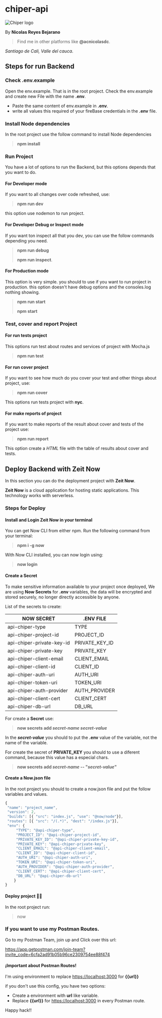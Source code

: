 # chiper-api
![Chiper logo](https://www.kaszek.com/wp-content/uploads/2019/08/chiper-logo.png)

By **Nicolas Reyes Bejarano**
>Find me in other platforms like **@acnicolasdc**.

_Santiago de Cali, Valle del cauca_.

## Steps for run Backend

### Check .env.example
  Open the env.example. That is in the root project.
  Check the env.example and create new File with the name **.env**.
  
  * Paste the same content of env.example in **.env**.
  * write all values this required of your fireBase credentials in the **.env** file.

### Install Node dependencies
  In the root project use the follow command to install Node dependencies
  > **npm install**

### Run Project
You have a lot of options to run the Backend, but this options depends that you want to do.

#### For Developer mode
If you want to all changes over code refreshed, use: 
> **npm run dev**

this option use nodemon to run project.

#### For Developer Debug or Inspect mode
If you want ton inspect all that you dev, you can use the follow commands depending you need.

> **npm run debug**
> 
> **npm run inspect**.

#### For Production mode
This option is very simple. you should to use if you want to run project in production.
this option doesn't have debug options and the consoles.log nothing showing.

> **npm run start**
> 
> **npm start**


### Test, cover and report Project
#### For run tests project
This options run test about routes and services of project with Mocha.js

>**npm run test**

#### For run cover project
If you want to see how much do you cover your test and other things about project, use:

> **npm run cover**

This options run tests project with **nyc**.

#### For make reports of project
If you want to make reports of the result about cover and tests of the project use:

>**npm run report**

This option create a _HTML_ file with the table of results about cover and tests.

## Deploy Backend with Zeit Now
In this section you can do the deployment project with **Zeit Now**.

**Zeit Now** is a cloud application for hosting static applications. This technology works with serverless.
### Steps for Deploy
#### Install and Login Zeit Now in your terminal
You can get Now CLI from either npm. Run the following command from your terminal:
> **npm i -g now**

With Now CLI installed, you can now login using:
> **now login**

#### Create a Secret
To make sensitive information available to your project once deployed, We are using **Now Secrets** for **.env** variables, the data will be encrypted and stored securely, no longer directly accessible by anyone.

List of the secrets to create:

| NOW SECRET  |  .ENV FILE |
|---|---|
|api-chiper-type|  TYPE |
|api-chiper-project-id|  PROJECT_ID |
|api-chiper-private-key-id|  PRIVATE_KEY_ID |
|api-chiper-private-key| PRIVATE_KEY  |
|api-chiper-client-email| CLIENT_EMAIL  |
|api-chiper-client-id| CLIENT_ID  |
|api-chiper-auth-uri| AUTH_URI  |
|api-chiper-token-uri| TOKEN_URI  |
|api-chiper-auth-provider| AUTH_PROVIDER  |
|api-chiper-client-cert| CLIENT_CERT  |
|api-chiper-db-url| DB_URL  |

For create a **Secret** use:
> **now secrets add _secret-name_  _secret-value_**

In the **_secret-value_** you should to put the **.env** value of the variable, not the name of the variable. 

For create the secret of **PRIVATE_KEY** you should to use a diferent command, because this value has a especial chars.

> **now secrets add _secret-name_ -- "_secret-value_"**

#### Create a Now.json file
In the root project you should to create a now.json file and put the follow variables and values.

~~~ javascript
{
 "name": "project_name",
 "version": 2,
 "builds": [{ "src": "index.js", "use": "@now/node"}],
 "routes": [{ "src": "/(.*)", "dest": "/index.js"}],
 "env": {
     "TYPE": "@api-chiper-type",
     "PROJECT_ID": "@api-chiper-project-id",
     "PRIVATE_KEY_ID": "@api-chiper-private-key-id",
     "PRIVATE_KEY": "@api-chiper-private-key",
     "CLIENT_EMAIL": "@api-chiper-client-email",
     "CLIENT_ID": "@api-chiper-client-id",
     "AUTH_URI": "@api-chiper-auth-uri",
     "TOKEN_URI": "@api-chiper-token-uri",
     "AUTH_PROVIDER": "@api-chiper-auth-provider",
     "CLIENT_CERT": "@api-chiper-client-cert",
     "DB_URL": "@api-chiper-db-url"
    }
}
~~~
#### Deploy project 🚨🚨
In the root project run:
> now

### If you want to use my Postman Routes.
  Go to my Postman Team, join up and Click over this url:
  
  <https://app.getpostman.com/join-team?invite_code=6cfa2ad91b05b96ce2309754ee88f474>

#### ¡Important about Postman Routes!
  I'm using environment to replace <https://localhost:3000> for **{{url}}**
  
if you don't use this config, you have two options:
  
   * Create a environment with **url** like variable.
   * Replace **{{url}}** for <https://localhost:3000> in every Postman route.


Happy hack!!
